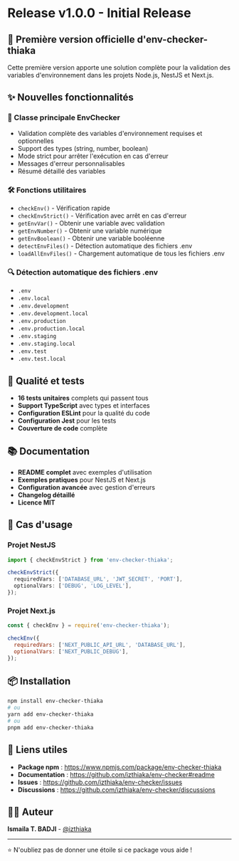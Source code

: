 # Release v1.0.0 - Initial Release

## 🎉 Première version officielle d'env-checker-thiaka

Cette première version apporte une solution complète pour la validation des variables d'environnement dans les projets Node.js, NestJS et Next.js.

## ✨ Nouvelles fonctionnalités

### 🔧 Classe principale EnvChecker
- Validation complète des variables d'environnement requises et optionnelles
- Support des types (string, number, boolean)
- Mode strict pour arrêter l'exécution en cas d'erreur
- Messages d'erreur personnalisables
- Résumé détaillé des variables

### 🛠️ Fonctions utilitaires
- `checkEnv()` - Vérification rapide
- `checkEnvStrict()` - Vérification avec arrêt en cas d'erreur
- `getEnvVar()` - Obtenir une variable avec validation
- `getEnvNumber()` - Obtenir une variable numérique
- `getEnvBoolean()` - Obtenir une variable booléenne
- `detectEnvFiles()` - Détection automatique des fichiers .env
- `loadAllEnvFiles()` - Chargement automatique de tous les fichiers .env

### 🔍 Détection automatique des fichiers .env
- `.env`
- `.env.local`
- `.env.development`
- `.env.development.local`
- `.env.production`
- `.env.production.local`
- `.env.staging`
- `.env.staging.local`
- `.env.test`
- `.env.test.local`

## 🧪 Qualité et tests

- **16 tests unitaires** complets qui passent tous
- **Support TypeScript** avec types et interfaces
- **Configuration ESLint** pour la qualité du code
- **Configuration Jest** pour les tests
- **Couverture de code** complète

## 📚 Documentation

- **README complet** avec exemples d'utilisation
- **Exemples pratiques** pour NestJS et Next.js
- **Configuration avancée** avec gestion d'erreurs
- **Changelog détaillé**
- **Licence MIT**

## 🎯 Cas d'usage

### Projet NestJS
```typescript
import { checkEnvStrict } from 'env-checker-thiaka';

checkEnvStrict({
  requiredVars: ['DATABASE_URL', 'JWT_SECRET', 'PORT'],
  optionalVars: ['DEBUG', 'LOG_LEVEL'],
});
```

### Projet Next.js
```javascript
const { checkEnv } = require('env-checker-thiaka');

checkEnv({
  requiredVars: ['NEXT_PUBLIC_API_URL', 'DATABASE_URL'],
  optionalVars: ['NEXT_PUBLIC_DEBUG'],
});
```

## 📦 Installation

```bash
npm install env-checker-thiaka
# ou
yarn add env-checker-thiaka
# ou
pnpm add env-checker-thiaka
```

## 🔗 Liens utiles

- **Package npm** : https://www.npmjs.com/package/env-checker-thiaka
- **Documentation** : https://github.com/izthiaka/env-checker#readme
- **Issues** : https://github.com/izthiaka/env-checker/issues
- **Discussions** : https://github.com/izthiaka/env-checker/discussions

## 👨‍💻 Auteur

**Ismaila T. BADJI** - [@izthiaka](https://github.com/izthiaka)

---

⭐ N'oubliez pas de donner une étoile si ce package vous aide !
